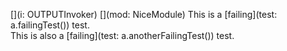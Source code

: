 [](i: OUTPUTInvoker)
[](mod: NiceModule)
This is a [failing](test: a.failingTest()) test.  
This is also a [failing](test: a.anotherFailingTest()) test.
